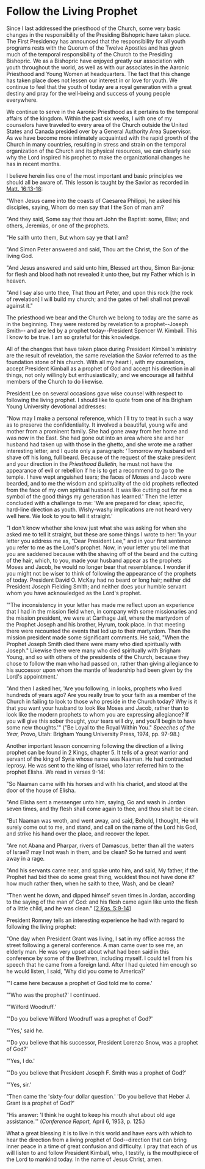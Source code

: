 # Follow the Living Prophet

Since I last addressed the priesthood of the Church, some very basic changes
in the responsibility of the Presiding Bishopric have taken place. The First
Presidency has announced that the responsibility for all youth programs rests
with the Quorum of the Twelve Apostles and has given much of the temporal
responsibility of the Church to the Presiding Bishopric. We as a Bishopric
have enjoyed greatly our association with youth throughout the world, as well
as with our associates in the Aaronic Priesthood and Young Women at
headquarters. The fact that this change has taken place does not lessen our
interest in or love for youth. We continue to feel that the youth of today are
a royal generation with a great destiny and pray for the well-being and
success of young people everywhere.

We continue to serve in the Aaronic Priesthood as it pertains to the temporal
affairs of the kingdom. Within the past six weeks, I with one of my counselors
have traveled to every area of the Church outside the United States and Canada
presided over by a General Authority Area Supervisor. As we have become more
intimately acquainted with the rapid growth of the Church in many countries,
resulting in stress and strain on the temporal organization of the Church and
its physical resources, we can clearly see why the Lord inspired his prophet
to make the organizational changes he has in recent months.

I believe herein lies one of the most important and basic principles we should
all be aware of. This lesson is taught by the Savior as recorded in [Matt.
16:13-18](https://www.lds.org/scriptures/nt/matt/16.13-18?lang=eng#12):

"When Jesus came into the coasts of Caesarea Philippi, he asked his disciples,
saying, Whom do men say that I the Son of man am?

"And they said, Some say that thou art John the Baptist: some, Elias; and
others, Jeremias, or one of the prophets.

"He saith unto them, But whom say ye that I am?

"And Simon Peter answered and said, Thou art the Christ, the Son of the living
God.

"And Jesus answered and said unto him, Blessed art thou, Simon Bar-jona: for
flesh and blood hath not revealed it unto thee, but my Father which is in
heaven.

"And I say also unto thee, That thou art Peter, and upon this rock [the rock
of revelation] I will build my church; and the gates of hell shall not prevail
against it."

The priesthood we bear and the Church we belong to today are the same as in
the beginning. They were restored by revelation to a prophet--Joseph Smith--
and are led by a prophet today--President Spencer W. Kimball. This I know to
be true. I am so grateful for this knowledge.

All of the changes that have taken place during President Kimball's ministry
are the result of revelation, the same revelation the Savior referred to as
the foundation stone of his church. With all my heart I, with my counselors,
accept President Kimball as a prophet of God and accept his direction in all
things, not only willingly but enthusiastically; and we encourage all faithful
members of the Church to do likewise.

President Lee on several occasions gave wise counsel with respect to following
the living prophet. I should like to quote from one of his Brigham Young
University devotional addresses:

"Now may I make a personal reference, which I'll try to treat in such a way as
to preserve the confidentiality. It involved a beautiful, young wife and
mother from a prominent family. She had gone away from her home and was now in
the East. She had gone out into an area where she and her husband had taken up
with those in the ghetto, and she wrote me a rather interesting letter, and I
quote only a paragraph: 'Tomorrow my husband will shave off his long, full
beard. Because of the request of the stake president and your direction in the
_Priesthood Bulletin,_ he must not have the appearance of evil or rebellion if
he is to get a recommend to go to the temple. I have wept anguished tears; the
faces of Moses and Jacob were bearded, and to me the wisdom and spirituality
of the old prophets reflected from the face of my own spiritual husband. It
was like cutting out for me a symbol of the good things my generation has
learned.' Then the letter concluded with a challenge to me: 'We are prepared
for clear, specific, hard-line direction as youth. Wishy-washy implications
are not heard very well here. We look to you to tell it straight.'

"I don't know whether she knew just what she was asking for when she asked me
to tell it straight, but these are some things I wrote to her: 'In your letter
you address me as, "Dear President Lee," and in your first sentence you refer
to me as the Lord's prophet. Now, in your letter you tell me that you are
saddened because with the shaving off of the beard and the cutting of the
hair, which, to you, made your husband appear as the prophets Moses and Jacob,
he would no longer bear that resemblance. I wonder if you might not be wiser
to think of following the appearance of the prophets of today. President David
O. McKay had no beard or long hair; neither did President Joseph Fielding
Smith; and neither does your humble servant whom you have acknowledged as the
Lord's prophet.

"'The inconsistency in your letter has made me reflect upon an experience that
I had in the mission field when, in company with some missionaries and the
mission president, we were at Carthage Jail, where the martyrdom of the
Prophet Joseph and his brother, Hyrum, took place. In that meeting there were
recounted the events that led up to their martyrdom. Then the mission
president made some significant comments. He said, "When the Prophet Joseph
Smith died there were many who died spiritually with Joseph." Likewise there
were many who died spiritually with Brigham Young, and so with others of the
presidents of the Church, because they chose to follow the man who had passed
on, rather than giving allegiance to his successor upon whom the mantle of
leadership had been given by the Lord's appointment.'

"And then I asked her, 'Are you following, in looks, prophets who lived
hundreds of years ago? Are you really true to your faith as a member of the
Church in failing to look to those who preside in the Church today? Why is it
that you want your husband to look like Moses and Jacob, rather than to look
like the modern prophets to whom you are expressing allegiance? If you will
give this sober thought, your tears will dry, and you'll begin to have some
new thoughts.'" ("Be Loyal to the Royal Within You." _Speeches of the Year,_
Provo, Utah: Brigham Young University Press, 1974, pp. 97-98.)

Another important lesson concerning following the direction of a living
prophet can be found in 2 Kings, chapter 5. It tells of a great warrior and
servant of the king of Syria whose name was Naaman. He had contracted leprosy.
He was sent to the king of Israel, who later referred him to the prophet
Elisha. We read in verses 9-14:

"So Naaman came with his horses and with his chariot, and stood at the door of
the house of Elisha.

"And Elisha sent a messenger unto him, saying, Go and wash in Jordan seven
times, and thy flesh shall come again to thee, and thou shalt be clean.

"But Naaman was wroth, and went away, and said, Behold, I thought, He will
surely come out to me, and stand, and call on the name of the Lord his God,
and strike his hand over the place, and recover the leper.

"Are not Abana and Pharpar, rivers of Damascus, better than all the waters of
Israel? may I not wash in them, and be clean? So he turned and went away in a
rage.

"And his servants came near, and spake unto him, and said, My father, if the
Prophet had bid thee do some great thing, wouldest thou not have done it? how
much rather then, when he saith to thee, Wash, and be clean?

"Then went he down, and dipped himself seven times in Jordan, according to the
saying of the man of God: and his flesh came again like unto the flesh of a
little child, and he was clean." [[2 Kgs.
5:9-14](https://www.lds.org/scriptures/ot/2-kgs/5.9-14?lang=eng#8)]

President Romney tells an interesting experience he had with regard to
following the living prophet:

"One day when President Grant was living, I sat in my office across the street
following a general conference. A man came over to see me, an elderly man. He
was very upset about what had been said in this conference by some of the
Brethren, including myself. I could tell from his speech that he came from a
foreign land. After I had quieted him enough so he would listen, I said, 'Why
did you come to America?'

"'I came here because a prophet of God told me to come.'

"'Who was the prophet?' I continued.

"'Wilford Woodruff.'

"'Do you believe Wilford Woodruff was a prophet of God?'

"'Yes,' said he.

"'Do you believe that his successor, President Lorenzo Snow, was a prophet of
God?'

"'Yes, I do.'

"'Do you believe that President Joseph F. Smith was a prophet of God?'

"'Yes, sir.'

"Then came the 'sixty-four dollar question.' 'Do you believe that Heber J.
Grant is a prophet of God?'

"His answer: 'I think he ought to keep his mouth shut about old age
assistance.'" (_Conference Report,_ April 6, 1953, p. 125.)

What a great blessing it is to live in this world and have ears with which to
hear the direction from a living prophet of God--direction that can bring
inner peace in a time of great confusion and difficulty. I pray that each of
us will listen to and follow President Kimball, who, I testify, is the
mouthpiece of the Lord to mankind today. In the name of Jesus Christ, amen.

